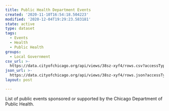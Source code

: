 ```yaml
---
title: Public Health Department Events
created: '2020-11-10T16:54:18.504223'
modified: '2020-12-04T19:29:23.583181'
state: active
type: dataset
tags:
  - Events
  - Health
  - Public Health
groups:
  - Local Government
csv_url: >-
  https://data.cityofchicago.org/api/views/38sz-xyf4/rows.csv?accessType=DOWNLOAD
json_url: >-
  https://data.cityofchicago.org/api/views/38sz-xyf4/rows.json?accessType=DOWNLOAD
layout: post

---
```

List of public events sponsored or supported by the Chicago Department of Public Health.
